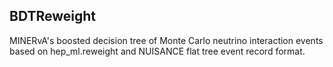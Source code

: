 ## BDTReweight
MINERvA's boosted decision tree of Monte Carlo neutrino interaction events based on hep_ml.reweight and NUISANCE flat tree event record format. 
